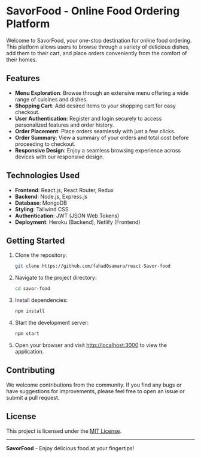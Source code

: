 
# SavorFood - Online Food Ordering Platform

Welcome to SavorFood, your one-stop destination for online food ordering. This platform allows users to browse through a variety of delicious dishes, add them to their cart, and place orders conveniently from the comfort of their homes.

## Features

- **Menu Exploration**: Browse through an extensive menu offering a wide range of cuisines and dishes.
- **Shopping Cart**: Add desired items to your shopping cart for easy checkout.
- **User Authentication**: Register and login securely to access personalized features and order history.
- **Order Placement**: Place orders seamlessly with just a few clicks.
- **Order Summary**: View a summary of your orders and total cost before proceeding to checkout.
- **Responsive Design**: Enjoy a seamless browsing experience across devices with our responsive design.

## Technologies Used

- **Frontend**: React.js, React Router, Redux
- **Backend**: Node.js, Express.js
- **Database**: MongoDB
- **Styling**: Tailwind CSS
- **Authentication**: JWT (JSON Web Tokens)
- **Deployment**: Heroku (Backend), Netlify (Frontend)

## Getting Started

1. Clone the repository:

   ```bash
   git clone https://github.com/fahad0samara/react-Savor-food
   ```

2. Navigate to the project directory:

   ```bash
   cd savor-food
   ```

3. Install dependencies:

   ```bash
   npm install
   ```

4. Start the development server:

   ```bash
   npm start
   ```

5. Open your browser and visit [http://localhost:3000](http://localhost:3000) to view the application.

## Contributing

We welcome contributions from the community. If you find any bugs or have suggestions for improvements, please feel free to open an issue or submit a pull request.

## License

This project is licensed under the [MIT License](LICENSE).

---

**SavorFood** - Enjoy delicious food at your fingertips!
```


